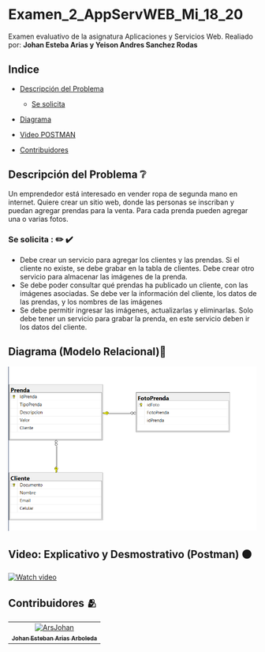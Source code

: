 # Examen_2_AppServWEB_Mi_18_20
Examen evaluativo de la asignatura Aplicaciones y Servicios Web. 
Realiado por:
**Johan Esteba Arias y Yeison Andres Sanchez Rodas**

## Indice
- [Descripción del Problema](#Descripción-del-Problema)
  
	- [Se solicita](#Se-solicita)
- [Diagrama](#diagrama-modelo-relacional)
- [Video POSTMAN](#video-explicativo-y-desmostrativo-postman-)
- [Contribuidores](#contribuidores-)

## Descripción del Problema ❔
Un emprendedor está interesado en vender ropa de segunda mano en internet. Quiere crear un
sitio web, donde las personas se inscriban y puedan agregar prendas para la venta. Para cada
prenda pueden agregar una o varias fotos.



### Se solicita : ✏️ ✔️
- Debe crear un servicio para agregar los clientes y las prendas. Si el cliente no existe, se 
debe grabar en la tabla de clientes. Debe crear otro servicio para almacenar las imágenes
de la prenda.
- Se debe poder consultar qué prendas ha publicado un cliente, con las imágenes asociadas. Se debe
ver la información del cliente, los datos de las prendas, y los nombres de las imágenes
- Se debe permitir ingresar las imágenes, actualizarlas y eliminarlas.
Solo debe tener un servicio para grabar la prenda, en este servicio deben ir los datos del cliente.

  
## Diagrama (Modelo Relacional)📎
![Modelo Relacional.png](https://github.com/ArsJohan/Examen_2_AppServWEB_Mi_18_20/blob/main/ModeloRelacional.png)


## Video: Explicativo y Desmostrativo (Postman) 🟠
[![Watch video](https://github.com/user-attachments/assets/653bce68-d004-47e9-bf64-015b9e4ecb20)
](https://youtu.be/Y6u0Cd0Lsw0)

## Contribuidores 🫂
<!-- readme: contributors -start -->
<table>
	<tbody>
		<tr>
            <td align="center">
                <a href="https://github.com/ArsJohan">
                    <img src="https://avatars.githubusercontent.com/u/133719384?v=4" width="100;" alt="ArsJohan"/>
                    <br />
                    <sub><b>Johan Esteban Arias Arboleda</b></sub>
                </a>
            </td>
		</tr>
	<tbody>
</table>
<!-- readme: contributors -end -->
